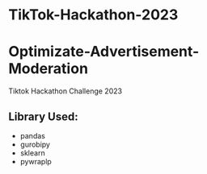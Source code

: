 # TikTok-Hackathon-2023
# Optimizate-Advertisement-Moderation
Tiktok Hackathon Challenge 2023

## Library Used:
- pandas
- gurobipy
- sklearn
- pywraplp
